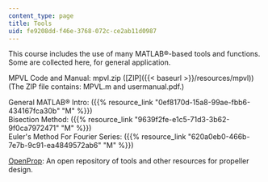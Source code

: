 ```yaml
---
content_type: page
title: Tools
uid: fe9208dd-f46e-3768-072c-ce2ab11d0987
---
```


This course includes the use of many MATLAB®-based tools and functions. Some are collected here, for general application.

MPVL Code and Manual: mpvl.zip ([ZIP]({{< baseurl >}}/resources/mpvl)) (The ZIP file contains: MPVL.m and usermanual.pdf.)

General MATLAB® Intro: ({{% resource_link "0ef8170d-15a8-99ae-fbb6-434167fca30b" "M" %}})  
Bisection Method: ({{% resource_link "9639f2fe-e1c5-71d3-3b62-9f0ca7972471" "M" %}})  
Euler's Method For Fourier Series: ({{% resource_link "620a0eb0-466b-7e7b-9c91-ea4849572ab6" "M" %}})

[OpenProp](http://web.mit.edu/openprop/www/Welcome.html): An open repository of tools and other resources for propeller design.